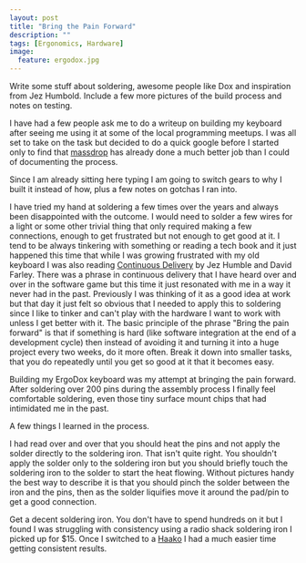 ```yaml
---
layout: post
title: "Bring the Pain Forward"
description: ""
tags: [Ergonomics, Hardware]
image:
  feature: ergodox.jpg
---
```

<!--- {% include JB/setup %} -->
Write some stuff about soldering, awesome people like Dox and inspiration from Jez Humbold.
Include a few more pictures of the build process and notes on testing.

I have had a few people ask me to do a writeup on building my keyboard after seeing
me using it at some of the local programming meetups.  I was all set to take on the task but 
decided to do a quick google before I started only to find that
[massdrop](https://www.massdrop.com/ext/ergodox/assembly.php) has already done a much
better job than I could of documenting the process.  

Since I am already sitting here typing I am going to switch gears to why I built it 
instead of how, plus a few notes on gotchas I ran into.   

I have tried my hand at soldering a few times over the years and always been disappointed
with the outcome.  I would need to solder a few wires for a light or some other trivial 
thing that only required making a few connections, enough to get frustrated but not 
enough to get good at it.  I tend to be always tinkering with something or reading 
a tech book and it just happened this time that while I was growing frustrated with my 
old keyboard I was also reading [Continuous Delivery](http://www.thoughtworks.com/continuous-delivery) 
by Jez Humble and David Farley.  There was a phrase in continuous delivery that I have 
heard over and over in the software game but this time it just resonated with me 
in a way it never had in the past.  Previously I was thinking of it as a good idea
at work but that day it just felt so obvious that I needed to apply this to soldering 
since I like to tinker and can't play with the hardware I want to work with unless I get better
with it.  The basic principle of the phrase "Bring the pain forward" is that if something
is hard (like software integration at the end of a development cycle) then instead of 
avoiding it and turning it into a huge project every two weeks, do it more often.
Break it down into smaller tasks, that you do repeatedly until you get so good at it
that it becomes easy.  

Building my ErgoDox keyboard was my attempt at bringing the pain forward.  
After soldering over 200 pins during the assembly process I finally feel comfortable
soldering, even those tiny surface mount chips that had intimidated me in the past.

A few things I learned in the process.  

I had read over and over that you should heat the pins and not apply the solder
directly to the soldering iron.  That isn't quite right.  You shouldn't apply the solder
only to the soldering iron but you should briefly touch the soldering iron to the solder
to start the heat flowing.  Without pictures handy the best way to describe it is that 
you should pinch the solder between the iron and the pins, then as the solder liquifies
move it around the pad/pin to get a good connection. 

Get a decent soldering iron.  You don't have to spend hundreds on it but I found 
I was struggling with consistency using a radio shack soldering iron I picked up
for $15.  Once I switched to a [Haako](http://www.hakko.com/english/products/hakko_fx888d.html) 
I had a much easier time getting consistent results.
